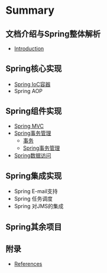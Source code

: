 # Summary

## 文档介绍与Spring整体解析
* [Introduction](README.md)

## Spring核心实现
* [Spring IoC容器](11-spring-ioc容器.md)
* Spring AOP

## Spring组件实现
* [Spring MVC](21-spring-mvc.md)
* [Spring事务管理](22-spring事务.md)
    * [事务](221-事务.md)
    * [Spring事务管理](222.md)
* [Spring数据访问](23-spring数据访问.md)

## Spring集成实现
* Spring E-mail支持
* Spring 任务调度
* Spring 对JMS的集成

## Spring其余项目

## 附录
* [References](references.md)

